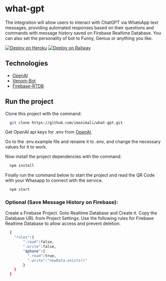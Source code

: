 # what-gpt

The integration will allow users to interact with ChatGPT via WhatsApp text messages, providing automated responses based on their questions and commands with message history saved on Firebase Realtime Database. You can also set the personality of bot to Funny, Genius or anything you like.

[![Deploy on Heroku](https://www.herokucdn.com/deploy/button.svg)](https://heroku.com/deploy)
[![Deploy on Railway](https://railway.app/button.svg)](https://railway.app/new/template/O0sK_O?referralCode=6Ax_Sv)

## Technologies

- [OpenAI](https://beta.openai.com/)
- [Venom-Bot](https://github.com/orkestral/venom/)
- [Firebase-RTDB](https://console.firebase.google.com/)

## Run the project

Clone this project with the command:

```bash
  git clone https://github.com/imasimali/what-gpt.git
```

Get OpenAI api keys for .env from [OpenAI](https://platform.openai.com/account/api-keys/).

Go to the .env.example file and rename it to .env, and change the necessary values ​​for it to work.

Now install the project dependencies with the command:

```bash
  npm install
```

Finally run the command below to start the project and read the QR Code with your Whasapp to connect with the service.

```bash
  npm start
```

### Optional (Save Message History on Firebase):

Create a Firebase Project. Goto Realtime Database and Create it. Copy the Database URL from Project Settings.
Use the following rules for Firebase Realtime Database to allow access and prevent deletion.

```bash
  {
    "rules":{
        ".read":false,
        ".write":false,
        "$phone":{
          ".read":true,
          ".write":"newData.exists()"
        }
    }
  }
```
